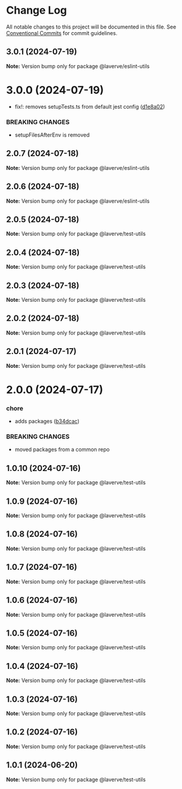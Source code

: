 # Change Log

All notable changes to this project will be documented in this file.
See [Conventional Commits](https://conventionalcommits.org) for commit guidelines.

## 3.0.1 (2024-07-19)

**Note:** Version bump only for package @laverve/eslint-utils

# 3.0.0 (2024-07-19)

-   fix!: removes setupTests.ts from default jest config ([d1e8a02](https://github.com/laverve/utilities/commit/d1e8a021f66f9fe5b6f61b29eb285c0e330ea65d))

### BREAKING CHANGES

-   setupFilesAfterEnv is removed

## 2.0.7 (2024-07-18)

**Note:** Version bump only for package @laverve/eslint-utils

## 2.0.6 (2024-07-18)

**Note:** Version bump only for package @laverve/eslint-utils

## 2.0.5 (2024-07-18)

**Note:** Version bump only for package @laverve/test-utils

## 2.0.4 (2024-07-18)

**Note:** Version bump only for package @laverve/test-utils

## 2.0.3 (2024-07-18)

**Note:** Version bump only for package @laverve/test-utils

## 2.0.2 (2024-07-18)

**Note:** Version bump only for package @laverve/test-utils

## 2.0.1 (2024-07-17)

**Note:** Version bump only for package @laverve/test-utils

# 2.0.0 (2024-07-17)

### chore

-   adds packages ([b34dcac](https://github.com/laverve/utilities/commit/b34dcacd96239ace9ab9558e3cf0047a0785c628))

### BREAKING CHANGES

-   moved packages from a common repo

## 1.0.10 (2024-07-16)

**Note:** Version bump only for package @laverve/test-utils

## 1.0.9 (2024-07-16)

**Note:** Version bump only for package @laverve/test-utils

## 1.0.8 (2024-07-16)

**Note:** Version bump only for package @laverve/test-utils

## 1.0.7 (2024-07-16)

**Note:** Version bump only for package @laverve/test-utils

## 1.0.6 (2024-07-16)

**Note:** Version bump only for package @laverve/test-utils

## 1.0.5 (2024-07-16)

**Note:** Version bump only for package @laverve/test-utils

## 1.0.4 (2024-07-16)

**Note:** Version bump only for package @laverve/test-utils

## 1.0.3 (2024-07-16)

**Note:** Version bump only for package @laverve/test-utils

## 1.0.2 (2024-07-16)

**Note:** Version bump only for package @laverve/test-utils

## 1.0.1 (2024-06-20)

**Note:** Version bump only for package @laverve/test-utils

